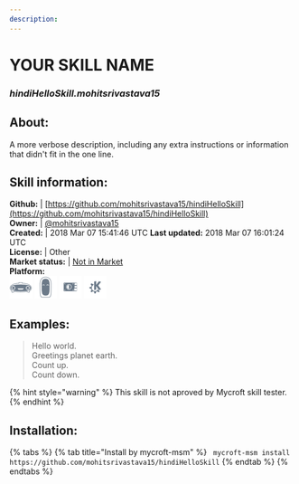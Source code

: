 ```yaml
---  
description:   
---  
```

# YOUR SKILL NAME  
### _hindiHelloSkill.mohitsrivastava15_  
## About:  
A more verbose description, including any extra instructions or
information that didn't fit in the one line.

## Skill information:  
**Github:** | [https://github.com/mohitsrivastava15/hindiHelloSkill](https://github.com/mohitsrivastava15/hindiHelloSkill)  
**Owner:** | [@mohitsrivastava15](https://github.com/mohitsrivastava15)  
**Created:** | 2018 Mar 07 15:41:46 UTC  **Last updated:** 2018 Mar 07 16:01:24 UTC  
**License:** | Other  
**Market status:** | [Not in Market](https://market.mycroft.ai/skill/)  
**Platform:**  
 ![](../.gitbook/assets/mark-1-icon.png)  ![](../.gitbook/assets/mark-2-icon.png)  ![](../.gitbook/assets/picroft-icon.png)  ![](../.gitbook/assets/kde.png)   
## Examples:  
> Hello world.  
> Greetings planet earth.  
> Count up.  
> Count down.  
  
{% hint style="warning" %}
This skill is not aproved by Mycroft skill tester.
{% endhint %}
    
## Installation:  
{% tabs %}
{% tab title="Install by mycroft-msm" %}
``` mycroft-msm install https://github.com/mohitsrivastava15/hindiHelloSkill```
{% endtab %}
  {% endtabs %}
  